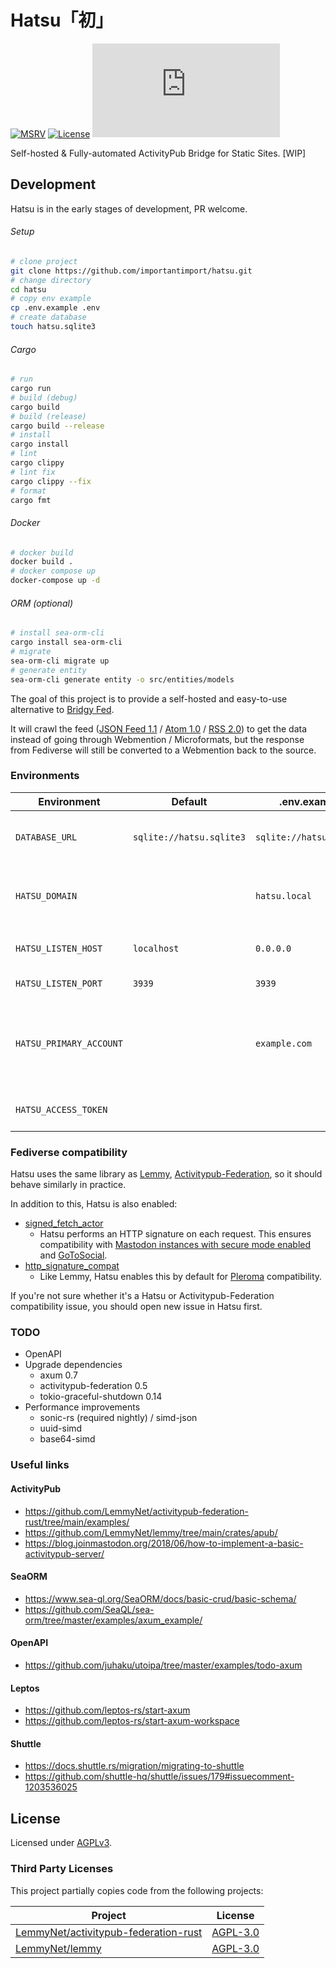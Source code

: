# Hatsu「初」

[![MSRV](https://img.shields.io/badge/rust-1.70%2B-red)](.clippy.toml)
[![License](https://img.shields.io/github/license/importantimport/hatsu)](LICENSE)
[![Matrix](https://img.shields.io/matrix/importantimport%3Amatrix.org)](https://matrix.to/#/#importantimport:matrix.org)

Self-hosted & Fully-automated ActivityPub Bridge for Static Sites. [WIP]

## Development

Hatsu is in the early stages of development, PR welcome.

###### Setup

```bash
# clone project
git clone https://github.com/importantimport/hatsu.git
# change directory
cd hatsu
# copy env example
cp .env.example .env
# create database
touch hatsu.sqlite3
```

###### Cargo

```bash
# run
cargo run
# build (debug)
cargo build
# build (release)
cargo build --release
# install
cargo install
# lint
cargo clippy
# lint fix
cargo clippy --fix
# format
cargo fmt
```

###### Docker

```bash
# docker build
docker build .
# docker compose up
docker-compose up -d
```

###### ORM (optional)

```bash
# install sea-orm-cli
cargo install sea-orm-cli
# migrate
sea-orm-cli migrate up
# generate entity
sea-orm-cli generate entity -o src/entities/models
```

The goal of this project is to provide a self-hosted and easy-to-use alternative to [Bridgy Fed](https://github.com/snarfed/bridgy-fed).

It will crawl the feed ([JSON Feed 1.1](https://jsonfeed.org/version/1.1) / [Atom 1.0](https://validator.w3.org/feed/docs/atom.html) / [RSS 2.0](https://www.rssboard.org/rss-specification)) to get the data instead of going through Webmention / Microformats, but the response from Fediverse will still be converted to a Webmention back to the source.

### Environments

| Environment             | Default                  | .env.example             | Remarks                                                                                                                                                   |
| ----------------------- | ------------------------ | ------------------------ | --------------------------------------------------------------------------------------------------------------------------------------------------------- |
| `DATABASE_URL`          | `sqlite://hatsu.sqlite3` | `sqlite://hatsu.sqlite3` | Should be a valid `sqlite://` or `postgres://` URL. see [sea-ql.org](https://www.sea-ql.org/SeaORM/docs/install-and-config/connection/#connection-string) |
| `HATSU_DOMAIN`          |                          | `hatsu.local`            | The domain name you assigned to this Hatsu instance. For example, `hatsu.example.com`                                                                     |
| `HATSU_LISTEN_HOST`     | `localhost`              | `0.0.0.0`                | The hostname on which Hatsu is listening.                                                                                                                 |
| `HATSU_LISTEN_PORT`     | `3939`                   | `3939`                   | The port on which Hatsu is listening.                                                                                                                     |
| `HATSU_PRIMARY_ACCOUNT` |                          | `example.com`            | The primary account for this Hatsu instance, which cannot be removed and is used as a `signed_fetch_actor`.                                               |
| `HATSU_ACCESS_TOKEN`    |                          |                          | For accessing Admin API. (optional)                                                                                                                       |

### Fediverse compatibility

Hatsu uses the same library as [Lemmy](https://github.com/LemmyNet/lemmy), [Activitypub-Federation](https://github.com/LemmyNet/activitypub-federation-rust), so it should behave similarly in practice.

In addition to this, Hatsu is also enabled:

- [signed_fetch_actor](https://docs.rs/activitypub_federation/latest/activitypub_federation/config/struct.FederationConfigBuilder.html#method.signed_fetch_actor)
  - Hatsu performs an HTTP signature on each request. This ensures compatibility with [Mastodon instances with secure mode enabled](https://docs.joinmastodon.org/admin/config/#authorized_fetch) and [GoToSocial](https://docs.gotosocial.org/en/latest/federation/federating_with_gotosocial/#access-control).
- [http_signature_compat](https://docs.rs/activitypub_federation/latest/activitypub_federation/config/struct.FederationConfigBuilder.html#method.http_signature_compat)
  - Like Lemmy, Hatsu enables this by default for [Pleroma](https://git.pleroma.social/pleroma/pleroma/-/issues/2939) compatibility.

If you're not sure whether it's a Hatsu or Activitypub-Federation compatibility issue, you should open new issue in Hatsu first.

### TODO

- OpenAPI
- Upgrade dependencies
  - axum 0.7
  - activitypub-federation 0.5
  - tokio-graceful-shutdown 0.14
- Performance improvements
  - sonic-rs (required nightly) / simd-json
  - uuid-simd
  - base64-simd

### Useful links

#### ActivityPub

- https://github.com/LemmyNet/activitypub-federation-rust/tree/main/examples/
- https://github.com/LemmyNet/lemmy/tree/main/crates/apub/
- https://blog.joinmastodon.org/2018/06/how-to-implement-a-basic-activitypub-server/

#### SeaORM

- https://www.sea-ql.org/SeaORM/docs/basic-crud/basic-schema/
- https://github.com/SeaQL/sea-orm/tree/master/examples/axum_example/

#### OpenAPI

- https://github.com/juhaku/utoipa/tree/master/examples/todo-axum

#### Leptos

- https://github.com/leptos-rs/start-axum
- https://github.com/leptos-rs/start-axum-workspace

#### Shuttle

- https://docs.shuttle.rs/migration/migrating-to-shuttle
- https://github.com/shuttle-hq/shuttle/issues/179#issuecomment-1203536025

## License

Licensed under [AGPLv3](LICENSE).

### Third Party Licenses

This project partially copies code from the following projects:

| Project                                                                                         | License                                                                               |
| ----------------------------------------------------------------------------------------------- | ------------------------------------------------------------------------------------- |
| [LemmyNet/activitypub-federation-rust](https://github.com/LemmyNet/activitypub-federation-rust) | [AGPL-3.0](https://github.com/LemmyNet/activitypub-federation-rust/blob/main/LICENSE) |
| [LemmyNet/lemmy](https://github.com/LemmyNet/lemmy)                                             | [AGPL-3.0](https://github.com/LemmyNet/lemmy/blob/main/LICENSE)                       |
